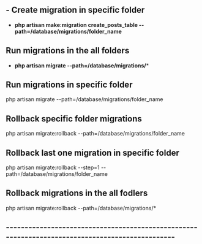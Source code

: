 ## - Create migration in specific folder
 - **php artisan make:migration create_posts_table --path=/database/migrations/folder_name**

## Run migrations in the all folders
 - **php artisan migrate --path=/database/migrations/***

## Run migrations in specific folder
  php artisan migrate --path=/database/migrations/folder_name

## Rollback specific folder migrations
  php artisan migrate:rollback --path=/database/migrations/folder_name
 
## Rollback last one migration in specific folder
  php artisan migrate:rollback --step=1 --path=/database/migrations/folder_name

## Rollback migrations in the all fodlers
  php artisan migrate:rollback --path=/database/migrations/*

## ------------------------------------------------------------------------------------------------
